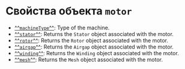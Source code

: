 # Свойства объекта `motor`

- [^^`machineType`^^](./machineType.md): Type of the machine.
- [^^`stator`^^](./stator.md): Returns the `Stator` object associated with the motor.
- [^^`rotor`^^](./rotor.md): Returns the `Rotor` object associated with the motor.
- [^^`airgap`^^](./airgap.md): Returns the `Airgap` object associated with the motor.
- [^^`winding`^^](./winding.md): Returns the `Winding` object associated with the motor.
- [^^`mesh`^^](./mesh.md): Returns the `Mesh` object associated with the motor.
